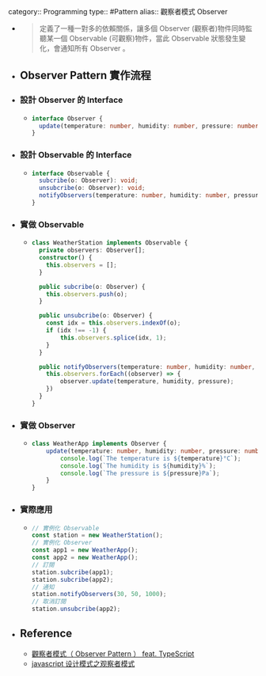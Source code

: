 category:: Programming
type:: #Pattern
alias:: 觀察者模式 Observer

- > 定義了一種一對多的依賴關係，讓多個 Observer (觀察者)物件同時監聽某一個 Observable (可觀察)物件，當此 Observable 狀態發生變化，會通知所有 Observer 。
- ## Observer Pattern 實作流程
- ### 設計 Observer 的 Interface
	- ```typescript
	  interface Observer {
	    update(temperature: number, humidity: number, pressure: number): void
	  }
	  ```
- ### 設計 Observable 的 Interface
	- ```typescript
	  interface Observable {
	    subcribe(o: Observer): void;
	    unsubcribe(o: Observer): void;
	    notifyObservers(temperature: number, humidity: number, pressure: number): void;
	  }
	  ```
- ### 實做 Observable
	- ```typescript
	  class WeatherStation implements Observable {
	    private observers: Observer[];
	    constructor() {
	      this.observers = [];
	    }
	  
	    public subcribe(o: Observer) {
	      this.observers.push(o);
	    }
	  
	    public unsubcribe(o: Observer) {
	      const idx = this.observers.indexOf(o);
	      if (idx !== -1) {
	          this.observers.splice(idx, 1);
	      }
	    }
	  
	    public notifyObservers(temperature: number, humidity: number, pressure: number) {
	      this.observers.forEach((observer) => {
	          observer.update(temperature, humidity, pressure);
	      })
	    }
	  }
	  ```
- ### 實做 Observer
	- ```typescript
	  class WeatherApp implements Observer {
	      update(temperature: number, humidity: number, pressure: number) {
	          console.log(`The temperature is ${temperature}°C`);
	          console.log(`The humidity is ${humidity}%`);
	          console.log(`The pressure is ${pressure}Pa`);
	      }
	  }
	  ```
- ### 實際應用
	- ```typescript
	  // 實例化 Observable
	  const station = new WeatherStation();
	  // 實例化 Observer
	  const app1 = new WeatherApp();
	  const app2 = new WeatherApp();
	  // 訂閱
	  station.subcribe(app1);
	  station.subcribe(app2);
	  // 通知
	  station.notifyObservers(30, 50, 1000);
	  // 取消訂閱
	  station.unsubcribe(app2);
	  ```
- ## Reference
	- [觀察者模式（ Observer Pattern ） feat. TypeScript](https://medium.com/enjoy-life-enjoy-coding/design-pattern-%E5%8F%AA%E8%A6%81%E4%BD%A0%E6%83%B3%E7%9F%A5%E9%81%93-%E6%88%91%E5%B0%B1%E5%91%8A%E8%A8%B4%E4%BD%A0-%E8%A7%80%E5%AF%9F%E8%80%85%E6%A8%A1%E5%BC%8F-observer-pattern-feat-typescript-8c15dcb21622)
	- [javascript 设计模式之观察者模式](https://juejin.cn/post/6961017766560137230)